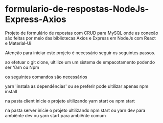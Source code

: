 # formulario-de-respostas-NodeJs-Express-Axios
Projeto de formulário de repostas com CRUD para MySQL onde as conexão são feitas por meio das bibliotecas Axios e Express em NodeJs com React e Material-Ui


Atenção para iniciar este projeto é necessário seguir os seguintes passos.

ao efetuar o git clone, ultilize um um sistema de empacotamento podendo ser Yarn ou Npm

os seguintes comandos são necessários

yarn 'instala as dependências' ou se preferir pode ultilizar apenas npm install

na pasta client inicie o projeto ultilizando yarn start ou npm start

na pasta server inicie o projeto ultilizando npm start ou yarn dev para ambiênte dev ou yarn start para ambiênte comum
